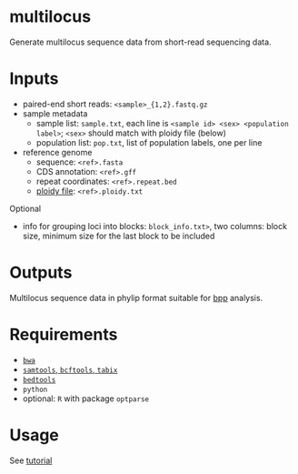 # multilocus
Generate multilocus sequence data from short-read sequencing data.

# Inputs
- paired-end short reads: `<sample>_{1,2}.fastq.gz`
- sample metadata
  * sample list: `sample.txt`, each line is `<sample id> <sex> <population label>`; `<sex>` should match with ploidy file (below)
  * population list: `pop.txt`, list of population labels, one per line
- reference genome
  * sequence: `<ref>.fasta`
  * CDS annotation: `<ref>.gff`
  * repeat coordinates: `<ref>.repeat.bed`
  * [ploidy file](https://samtools.github.io/bcftools/bcftools.html#ploidy): `<ref>.ploidy.txt`

Optional
- info for grouping loci into blocks: `block_info.txt>`, two columns: block size, minimum size for the last block to be included

# Outputs
Multilocus sequence data in phylip format suitable for [bpp](https://github.com/bpp/bpp) analysis.

# Requirements
- [`bwa`](https://github.com/lh3/bwa)
- [`samtools`, `bcftools`, `tabix`](https://www.htslib.org/download/)
- [`bedtools`](https://bedtools.readthedocs.io/en/latest/content/installation.html)
- `python`
- optional: `R` with package `optparse`

# Usage
See [tutorial](https://github.com/ythaworn/multilocus/wiki/Tutorial)
